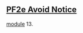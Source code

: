 ## [PF2e Avoid Notice](<https://github.com/Eligarf/avoid-notice>)

[module](<https://foundryvtt.com/packages/pf2e-avoid-notice>) 13.
